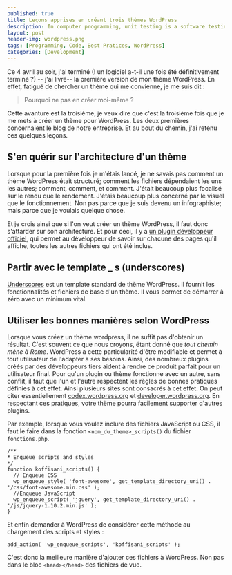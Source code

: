 ```yaml
---
published: true
title: Leçons apprises en créant trois thèmes WordPress
description: In computer programming, unit testing is a software testing method by which individual units of source code, sets of one or more computer program modules together with associated control data, usage procedures, and operating procedures, are tested to determine whether they are fit for use.
layout: post
header-img: wordpress.png
tags: [Programming, Code, Best Pratices, WordPress]
categories: [Development]
---
```


Ce 4 avril au soir, j'ai terminé (! un logiciel a-t-il une fois été définitivement terminé ?) -- j'ai livré-- la première version de mon thème WordPress. En effet, fatigué de chercher un thème qui me convienne, je me suis dit :

> Pourquoi ne pas en créer moi-même ?

<!--more-->

Cette  avanture est la troisième, je veux dire que c'est la troisième fois que je me mets à créer un thème pour WordPress. Les deux premières concernaient le blog de notre entreprise. Et au bout du chemin, j'ai retenu ces quelques leçons.

## S'en quérir sur l'architecture d'un thème
Lorsque pour la première fois je m'étais lancé, je ne savais pas comment un thème WordPress était structuré; comment les fichiers dépendaient les uns les autres; comment, comment, et comment. J'était beaucoup plus focalisé sur le rendu que le rendement. J'étais beaucoup plus concerné par le visuel que le fonctionnement. Non pas parce que je suis devenu un infographiste; mais parce que je voulais quelque chose.

Et je crois ainsi que si l'on veut créer un thème WordPress, il faut donc s'attarder sur son architecture. Et pour ceci, il y a [un plugin développeur officiel](https://wordpress.org/plugins/developer/), qui permet au développeur de savoir sur chacune des pages qu'il affiche, toutes les autres fichiers qui ont été inclus.

## Partir avec le template _ s (underscores)
[Underscores](http://underscores.me/) est un template standard de thème WordPress. Il fournit les fonctionnalités et fichiers de base d'un thème. Il vous permet de démarrer à zéro avec un minimum vital.

## Utiliser les bonnes manières selon WordPress
Lorsque vous créez un thème wordpress, il ne suffit pas d'obtenir un résultat. C'est souvent ce que nous croyons, étant donné que _tout chemin mène à Rome_. WordPress a cette particularité d'être modifiable et permet à tout utilisateur de l'adapter à ses besoins. Ainsi, des nombreux plugins créés par des développeurs tiers aident à rendre ce produit parfait pour un utilisateur final. Pour qu'un plugin ou thème fonctionne avec un autre, sans conflit, il faut que l'un et l'autre respectent les règles de bonnes pratiques définies à cet effet. Ainsi plusieurs sites sont consacrés à cet effet. On peut citer essentiellement [codex.wordpress.org](https://codex.wordpress.org) et [developer.wordpress.org](https://developer.wordpress.org). En respectant ces pratiques, votre thème pourra facilement supporter d'autres plugins.

Par exemple, lorsque vous voulez inclure des fichiers JavaScript ou CSS, il faut le faire dans la fonction `<nom_du_theme>_scripts()` du fichier `fonctions.php`.

```
/**
* Enqueue scripts and styles
*/
function koffisani_scripts() {
  // Enqueue CSS
  wp_enqueue_style( 'font-awesome', get_template_directory_uri() .  '/css/font-awesome.min.css' );
  //Enqueue JavaScript
  wp_enqueue_script( 'jquery', get_template_directory_uri() .  '/js/jquery-1.10.2.min.js' );
}
```
Et enfin demander à WordPress de considérer cette méthode au chargement des scripts et styles :

```
add_action( 'wp_enqueue_scripts', 'koffisani_scripts' );
```
C'est donc la meilleure manière d'ajouter ces fichiers à WordPress. Non pas dans le bloc `<head></head>` des fichiers de vue.
